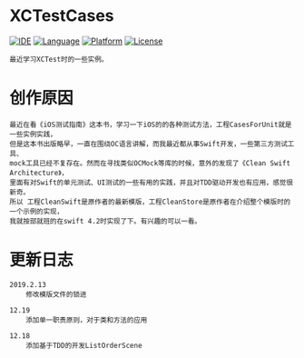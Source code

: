 # XCTestCases

[![IDE](https://img.shields.io/badge/Xcode-10.1-blue.svg)](https://developer.apple.com/xcode/)
[![Language](https://img.shields.io/badge/swift-4.2-orange.svg)](https://swift.org)
[![Platform](https://img.shields.io/badge/platform-iOS%209-green.svg)](https://developer.apple.com/ios/)
[![License](https://img.shields.io/badge/license-MIT-blue.svg)](LICENSE)

    最近学习XCTest时的一些实例。
    
# 创作原因
    
    最近在看《iOS测试指南》这本书，学习一下iOS的的各种测试方法，工程CasesForUnit就是一些实例实践，
    但是这本书出版略早，一直在围绕OC语言讲解，而我最近都从事Swift开发，一些第三方测试工具、
    mock工具已经不复存在。然而在寻找类似OCMock等库的时候，意外的发现了《Clean Swift Architecture》，
    里面有对Swift的单元测试、UI测试的一些有用的实践，并且对TDD驱动开发也有应用，感觉很新奇。
    所以 工程CleanSwift是原作者的最新模版，工程CleanStore是原作者在介绍整个模版时的一个示例的实现，
    我就按部就班的在swift 4.2时实现了下。有兴趣的可以一看。

# 更新日志

    2019.2.13
        修改模版文件的锁进

    12.19
        添加单一职责原则，对于类和方法的应用

    12.18
        添加基于TDD的开发ListOrderScene
